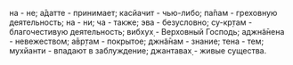 на - не; а̄датте - принимает; касйачит - чью-либо; па̄пам - греховную деятельность; на - ни; ча - также; эва - безусловно; су-кр̣там - благочестивую деятельность; вибхух̣ - Верховный Господь; аджн̃а̄нена - невежеством; а̄вр̣там - покрытое; джн̃а̄нам - знание; тена - тем; мухйанти - впадают в заблуждение; джантавах̣ - живые существа.